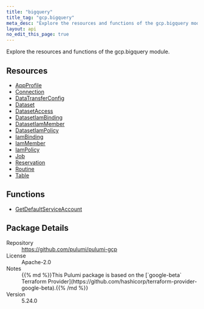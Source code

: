 ```yaml
---
title: "bigquery"
title_tag: "gcp.bigquery"
meta_desc: "Explore the resources and functions of the gcp.bigquery module."
layout: api
no_edit_this_page: true
---
```


<!-- WARNING: this file was generated by Pulumi Docs Generator. -->
<!-- Do not edit by hand unless you're certain you know what you are doing! -->

Explore the resources and functions of the gcp.bigquery module.

<h2 id="resources">Resources</h2>
<ul class="api">
    <li><a href="appprofile" title="AppProfile"><span class="api-symbol api-symbol--resource"></span>AppProfile</a></li>
    <li><a href="connection" title="Connection"><span class="api-symbol api-symbol--resource"></span>Connection</a></li>
    <li><a href="datatransferconfig" title="DataTransferConfig"><span class="api-symbol api-symbol--resource"></span>DataTransferConfig</a></li>
    <li><a href="dataset" title="Dataset"><span class="api-symbol api-symbol--resource"></span>Dataset</a></li>
    <li><a href="datasetaccess" title="DatasetAccess"><span class="api-symbol api-symbol--resource"></span>DatasetAccess</a></li>
    <li><a href="datasetiambinding" title="DatasetIamBinding"><span class="api-symbol api-symbol--resource"></span>DatasetIamBinding</a></li>
    <li><a href="datasetiammember" title="DatasetIamMember"><span class="api-symbol api-symbol--resource"></span>DatasetIamMember</a></li>
    <li><a href="datasetiampolicy" title="DatasetIamPolicy"><span class="api-symbol api-symbol--resource"></span>DatasetIamPolicy</a></li>
    <li><a href="iambinding" title="IamBinding"><span class="api-symbol api-symbol--resource"></span>IamBinding</a></li>
    <li><a href="iammember" title="IamMember"><span class="api-symbol api-symbol--resource"></span>IamMember</a></li>
    <li><a href="iampolicy" title="IamPolicy"><span class="api-symbol api-symbol--resource"></span>IamPolicy</a></li>
    <li><a href="job" title="Job"><span class="api-symbol api-symbol--resource"></span>Job</a></li>
    <li><a href="reservation" title="Reservation"><span class="api-symbol api-symbol--resource"></span>Reservation</a></li>
    <li><a href="routine" title="Routine"><span class="api-symbol api-symbol--resource"></span>Routine</a></li>
    <li><a href="table" title="Table"><span class="api-symbol api-symbol--resource"></span>Table</a></li>
</ul>

<h2 id="functions">Functions</h2>
<ul class="api">
    <li><a href="getdefaultserviceaccount" title="GetDefaultServiceAccount"><span class="api-symbol api-symbol--function"></span>GetDefaultServiceAccount</a></li>
</ul>

<h2 id="package-details">Package Details</h2>
<dl class="package-details">
	<dt>Repository</dt>
	<dd><a href="https://github.com/pulumi/pulumi-gcp">https://github.com/pulumi/pulumi-gcp</a></dd>
	<dt>License</dt>
	<dd>Apache-2.0</dd>
	<dt>Notes</dt>
	<dd>{{% md %}}This Pulumi package is based on the [`google-beta` Terraform Provider](https://github.com/hashicorp/terraform-provider-google-beta).{{% /md %}}</dd>
	<dt>Version</dt>
	<dd>5.24.0</dd>
</dl>

